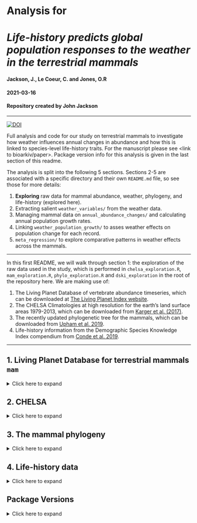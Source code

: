 # Analysis for 
# _Life-history predicts global population responses to the weather in the terrestrial mammals_
#### Jackson, J., Le Coeur, C. and Jones, O.R

#### 2021-03-16
#### Repository created by John Jackson

---

[![DOI](https://zenodo.org/badge/250286353.svg)](https://zenodo.org/badge/latestdoi/250286353)

Full analysis and code for our study on terrestrial mammals to investigate how weather influences annual changes in abundance and how this is linked to species-level life-history traits. For the manuscript please see <link to bioarkiv/paper>. Package version info for this analysis is given in the last section of this readme.

The analysis is split into the following 5 sections. Sections 2-5 are associated with a specific directory and their own `README.md` file, so see those for more details:

1. **Exploring** raw data for mammal abundance, weather, phylogeny, and life-history (explored here).
2. Extracting salient `weather_variables/` from the weather data.
3. Managing mammal data on `annual_abundance_changes/` and calculating annual population growth rates.
4. Linking `weather_population_growth/` to asses weather effects on population change for each record.
5. `meta_regression/` to explore comparative patterns in weather effects across the mammals.

---

In this first README, we will walk through section 1: the exploration of the raw data used in the study, which is performed in `chelsa_exploration.R`, `mam_exploration.R`, `phylo_exploration.R` and `dski_exploration` in the root of the repository here. We are making use of:

1. The Living Planet Database of vertebrate abundance timeseries, which can be downloaded at [The Living Planet Index website](https://livingplanetindex.org/home/index).
2. The CHELSA Climatologies at high resolution for the earth’s land surface areas 1979-2013, which can be downloaded from [Karger et al. (2017)](https://www.nature.com/articles/sdata2017122).
3. The recently updated phylogenetic tree for the mammals, which can be downloaded from [Upham et al. 2019](https://doi.org/10.1371/journal.pbio.3000494).
4. Life-history information from the Demographic Species Knowledge Index compendium from [Conde et al. 2019](https://doi.org/10.1073/pnas.1816367116).

---

## 1. Living Planet Database for terrestrial mammals `mam`

<details>
  <summary>Click here to expand</summary>

The Living Planet Index is a key indicator of the state of global biodiversity, monitoring trends in vertebrate popualtions over many decades. Developed by the Zoological Society of London (ZSL) and the World Wildlife Fund (WWF), this index has been a crucial indicator for international policy on conservation. Here, we are using the data that underpins the LPI, which is also maintained by ZSL and the WWF. We are restricting to only include data from the terrestrial mammals for ease of processing and interpretation at this stage. According to the Living Planet Index website: 

> *The Living Planet Database (LPD) currently holds time-series data for over 20,000 populations of more than 4,200 mammal, bird, fish, reptile and amphibian species from around the world, which are gathered from a variety of sources such as journals, online databases and government reports. Using a method developed by ZSL and WWF, these species population trends are aggregated to produce indices of the state of biodiversity. The rest of our work focuses on expanding the coverage of LPI data to more broadly represent vertebrate biodiversity from all around the globe and disaggregating the index to measure trends in different thematic areas. This includes assessing the changes in different taxonomic groups, looking at species trends at a national or regional level, identifying how different threats affect populations and providing an insight into how conservation intervention can promote species recoveries.*

Access to the LPD can be obtained at https://livingplanetindex.org/home/index. 

---

Some general features of the raw data for terrestrial mammals used in this study

![](./plots/mam_raw/mam_lpd_numbers.jpeg)

There is variation in the number of observations over time and in the number of years for each record

<img src="./plots/mam_raw/mam_years.jpeg" width="800" />

Crucially, each record comes with a set of coordinates for the study's location. This will allow us to link changes in vertebrate abundance to changes in weather variables globally. This is not always in reference to a specific population location, but instead gives the user a general idea about the locality of the abundance record.

![](./plots/mam_raw/mam_locations.jpeg)

As can be seen in the colours of the points in the map above, there is also lots of variation in the number of records and the length of study between the different taxonomic groups within the class Mammalia. There is particular variation between the orders of mammals, and at the species level.

![](./plots/mam_raw/mam_sp.jpeg)

The key feature of the Living Planet Database is the monitoring of annual abundance. Abundance here is characterised in several ways. To name a few examples, there can be estimates of density, monitoring per unit effort, indices or full population counts. In the first plot below you can see the number of observations for these broad categories of abundance measure. We will explore the differences in these different measures of abundance later in the study. 

To make studies comparable, we have ln transformed the abundance for each of the records. The second plot just presents overall smoothed changes in abundance on the log scale for each order. Drawing conclusions from these patterns is is ofcourse unadvisable, but instead just a way of visualising what the data looks like.

![](./plots/mam_raw/mam_ln_abundance.jpeg)

</details>

## 2. CHELSA

<details>
  <summary>Click here to expand</summary>

The data from CHELSA is in the form of raster files (`.tif`), which can be downloaded from [here](http://chelsa-climate.org/downloads/). The rasters are at a spatial resolution of 30 arc sec, which is approximately 1 kilometer squared, and records are between 1979-2013. Thus, there is data for over 900 million raster cells. There are several monthly/annual timeseries measures of temperature and precipitation. Here we focus on monthly mean temperature and total precipitation from CHELSA `version 1.2.1`.

The CHELSA raster files for mean monthly temperature and total precipitation were accessed with bash scripts that took the general form:

```
#!/usr/bin/env bash 
wget https://www.wsl.ch/lud/chelsa/data/timeseries/tmean/CHELSA_tmean_1979_01_V1.2.1.tif
wget https://www.wsl.ch/lud/chelsa/data/timeseries/prec/CHELSA_prec_1979_01_V1.2.1.tif
```

Full bash scripts can be accessed from https://github.com/jonesor/compadre-climate. Below is an example of the mean temperature and total precipitation in August 1993 for each of the 30 arc sec grid cells.

![](./plots/chelsa_raw/temp_aug93.jpeg)
![](./plots/chelsa_raw/precip_aug93.jpeg) 

</details>

## 3. The mammal phylogeny

<details>
  <summary>Click here to expand</summary>

The mammal phylogeny used in the current study is from the following paper:

Upham, N. S., Esselstyn, J. A., and Jetz, W. 2019. Inferring the mammal tree: species-level sets of phylogenies for questions in ecology, evolution, and conservation. PLOS Biology. [https://doi.org/10.1371/journal.pbio.3000494](https://doi.org/10.1371/journal.pbio.3000494)

Here, the authors apply a 'backbone-and-patch' approach to a newly assembled 31-gene supermatrix and Bayesian inference to give credible sets of phylogenetic trees. Here we use the **maximum clade credibility tree**, which can be downloaded directly from [here](https://doi.org/10.5061/dryad.tb03d03). The maximum clade credibility tree used in this study is in the following data file:

> `MamPhy_fullPosterior_BDvr_Completed_5911sp_topoCons_NDexp_MCC_v2_target.tre`

Species names were first matched against the species names from the [Catalogue of Life](http://www.catalogueoflife.org/) and the mammal tree pruned to include only species present in the Living Planet Database. This left **538** species from the original mammal phylogeny. This phylogenetic tree was used in all subsequent phylogenetic regressions, and is presented below

![](./plots/mam_LPD_tree.jpeg)

</details>

## 4. Life-history data

<details>
  <summary>Click here to expand</summary>

Here we are using species-level life-history data as predictors of responses to the weather. The data used in this study is from the following two publications:

Conde, D. A., Staerk, J., Colchero, F., da Silva, R., Schöley, J., Baden, H. M., *et al.* 2019. Data gaps and opportunities for comparative and conservation biology. Proceedings of the National Academy of Sciences. [https://doi.org/10.1073/pnas.1816367116](https://doi.org/10.1073/pnas.1816367116)

Myhrvold, N.P., Baldridge, E., Chan, B., Sivam, D., Freeman, D.L. and Ernest, S.M., 2015. An amniote life‐history database to perform comparative analyses with birds, mammals, and reptiles: Ecological Archives E096‐269. Ecology. [https://esajournals.onlinelibrary.wiley.com/doi/abs/10.1890/15-0846R.1](https://esajournals.onlinelibrary.wiley.com/doi/abs/10.1890/15-0846R.1)

In the first, the authors classify the availability of demographic information for >31,000 (97%) extant tetrapod species. This is the Demographic Species Knowlege Index (referred to as `dski` here). This study involved aggregating and centralising life-history information for all species possible, spanning data from 22 available data repositories. The full aggregated dataset can be found on [Dryad](https://doi.org/10.5061/dryad.nq02fm3).

The second is the Amniote Life-History Database (referred to as `alhd` here), which is a large single repository for life-history data from the amniotes, which can be downloaded from [here](https://datarepository.wolframcloud.com/resources/Amniote-Life-History-Database).

For the purpose of this study, we are interested in how key characteristics of the life-history of a species may influence their ability to withstand local changes in the weather. Generally, longer lived species with 'slow' life-history characteristics are expected to display weaker responses to changes in their environment. Here we use three commonly available  traits that generally typify life-history: longevity, litter size and body size. 

For longevity and litter size, we use comparable metrics of these two demographic traits from several data repositories. The three sources for this information were the [Amniote Life-History Database](https://datarepository.wolframcloud.com/resources/Amniote-Life-History-Database), [PanTHERIA](http://esapubs.org/archive/ecol/E090/184/) and [AnAge](https://www.genomics.senescence.info/species/). For the body size data, we use only the Amniote Life-History Database.

We present species-level data aggregated and summarised from the databases below and in `lifehistory_exploration.R`. Our key traits of interest are **Maximum Longevity**, **Litter Size** and **Adult bodymass**. Where multiple records were available for a single species, we calculated the maximum of the maximum longevity values, and the mean of litter size/adult bodymass.

> We used natural log and z-transformed variables for **Maximum Longevity**, **Litter Size** and **Adult bodymass** in all subsequent analyses.

Across the mammals, there is an interesting pattern between maximum longevity and litter size, with the apparent presence of an upper limit or trade-off between the size of the litter size and maximum longevity:

<img src="./plots/lifehistory_raw/max_longevity_litter.jpeg" width="650" />

We can also see this for different orders of the mammals, here presented for any order with over 40 species represented with data. The majority of data is from the rodents for example, where the same triangular pattern can be observed.

![](./plots/lifehistory_raw/max_longevity_litter_order.jpeg)

Also stored in the Demographic Species Knowledge Index is species-level information on conservation status from the IUCN redlist. Here we have the threat status of all species in the data-set. This threat status can be an indication of recent and rapid population decline, and thus we also expect that there may be patterns between life-history traits and threat status. Here we can see the distribution of maximum longevity and litter size based on the IUCN redlist status. There are some slight indications that longer living species that produce fewer offspring tend to be a higher threat status. 

![](./plots/lifehistory_raw/IUCN_lonlit.jpeg)

For allometric patterns of bodymass, we see a clear general positive relationship between body size and maximum longevity. Bigger bodied mammals live for longer. However, the relationship between litter size and bodymass is less clear. We do expect that most very large organisms to have small litters though on average. Here are these relationships for the scaled, ln-transformed variables.

<img src="./plots/lifehistory_raw/bodymass_lonlit.jpeg" width="900" />

Now, in the current study, we want to relate these life-history traits to observed population responses to the weather.

</details>

## Package Versions

<details>
  <summary>Click here to expand</summary>

```
R version 4.0.4 (2021-02-15)

attached base packages:
[1] stats     graphics  grDevices utils     datasets  methods   base  

other attached packages:
 [1] sf_0.9-7                rgeos_0.5-5             sp_1.4-5                rnaturalearthdata_0.1.0
 [5] rnaturalearth_0.1.0     treeio_1.14.3           ggtree_2.4.1            caper_1.0.1            
 [9] mvtnorm_1.1-1           MASS_7.3-53             phytools_0.7-70         maps_3.3.0             
[13] phangorn_2.5.5          cowplot_1.1.1           viridis_0.5.1           viridisLite_0.3.0      
[17] ggdist_2.4.0            ggridges_0.5.3          patchwork_1.1.1         nlme_3.1-152           
[21] brms_2.15.0             Rcpp_1.0.6              ape_5.4-1               tidybayes_2.3.1        
[25] forcats_0.5.1           stringr_1.4.0           dplyr_1.0.5             purrr_0.3.4            
[29] readr_1.4.0             tidyr_1.1.3             tibble_3.1.0            ggplot2_3.3.3          
[33] tidyverse_1.3.0        

loaded via a namespace (and not attached):
  [1] readxl_1.3.1            backports_1.2.1         fastmatch_1.1-0        
  [4] plyr_1.8.6              igraph_1.2.6            lazyeval_0.2.2         
  [7] splines_4.0.4           svUnit_1.0.3            crosstalk_1.1.1        
 [10] rstantools_2.1.1        inline_0.3.17           digest_0.6.27          
 [13] htmltools_0.5.1.1       rsconnect_0.8.16        fansi_0.4.2            
 [16] magrittr_2.0.1          modelr_0.1.8            RcppParallel_5.0.3     
 [19] matrixStats_0.58.0      xts_0.12.1              prettyunits_1.1.1      
 [22] colorspace_2.0-0        rvest_1.0.0             haven_2.3.1            
 [25] xfun_0.22               callr_3.5.1             crayon_1.4.1           
 [28] jsonlite_1.7.2          lme4_1.1-26             zoo_1.8-9              
 [31] glue_1.4.2              gtable_0.3.0            V8_3.4.0               
 [34] distributional_0.2.2    pkgbuild_1.2.0          rstan_2.21.2           
 [37] abind_1.4-5             scales_1.1.1            DBI_1.1.1              
 [40] miniUI_0.1.1.1          plotrix_3.8-1           xtable_1.8-4           
 [43] units_0.7-0             tmvnsim_1.0-2           tidytree_0.3.3         
 [46] proxy_0.4-25            stats4_4.0.4            StanHeaders_2.21.0-7   
 [49] DT_0.17                 htmlwidgets_1.5.3       httr_1.4.2             
 [52] threejs_0.3.3           arrayhelpers_1.1-0      ellipsis_0.3.1         
 [55] pkgconfig_2.0.3         loo_2.4.1               farver_2.1.0           
 [58] dbplyr_2.1.0            utf8_1.1.4              tidyselect_1.1.0       
 [61] labeling_0.4.2          rlang_0.4.10            reshape2_1.4.4         
 [64] later_1.1.0.1           munsell_0.5.0           cellranger_1.1.0       
 [67] tools_4.0.4             cli_2.3.1               generics_0.1.0         
 [70] broom_0.7.5             fastmap_1.1.0           processx_3.4.5         
 [73] fs_1.5.0                mime_0.10               projpred_2.0.2         
 [76] aplot_0.0.6             xml2_1.3.2              compiler_4.0.4         
 [79] bayesplot_1.8.0         shinythemes_1.2.0       rstudioapi_0.13        
 [82] gamm4_0.2-6             curl_4.3                e1071_1.7-5            
 [85] clusterGeneration_1.3.7 reprex_1.0.0            statmod_1.4.35         
 [88] stringi_1.5.3           ps_1.6.0                Brobdingnag_1.2-6      
 [91] lattice_0.20-41         Matrix_1.3-2            classInt_0.4-3         
 [94] nloptr_1.2.2.2          markdown_1.1            shinyjs_2.0.0          
 [97] vctrs_0.3.6             pillar_1.5.1            lifecycle_1.0.0        
[100] BiocManager_1.30.10     combinat_0.0-8          bridgesampling_1.0-0   
[103] httpuv_1.5.5            R6_2.5.0                promises_1.2.0.1       
[106] KernSmooth_2.23-18      gridExtra_2.3           codetools_0.2-18       
[109] boot_1.3-26             colourpicker_1.1.0      gtools_3.8.2           
[112] assertthat_0.2.1        withr_2.4.1             mnormt_2.0.2           
[115] shinystan_2.5.0         expm_0.999-6            mgcv_1.8-33            
[118] parallel_4.0.4          hms_1.0.0               quadprog_1.5-8         
[121] grid_4.0.4              class_7.3-18            coda_0.19-4            
[124] minqa_1.2.4             rvcheck_0.1.8           scatterplot3d_0.3-41   
[127] numDeriv_2016.8-1.1     shiny_1.6.0             lubridate_1.7.10       
[130] base64enc_0.1-3         dygraphs_1.1.1.6        tinytex_0.30           
```
</details>
